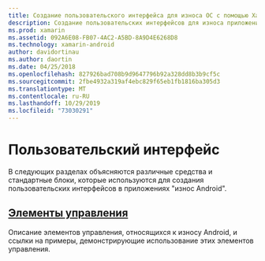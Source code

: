 ```yaml
---
title: Создание пользовательского интерфейса для износа ОС с помощью Xamarin. Андрои
description: Создание пользовательских интерфейсов для износа приложений ОС
ms.prod: xamarin
ms.assetid: 092A6E08-FB07-4AC2-A5BD-8A9D4E6268D8
ms.technology: xamarin-android
author: davidortinau
ms.author: daortin
ms.date: 04/25/2018
ms.openlocfilehash: 827926bad708b9d9647796b92a328dd8b3b9cf5c
ms.sourcegitcommit: 2fbe4932a319af4ebc829f65eb1fb1816ba305d3
ms.translationtype: MT
ms.contentlocale: ru-RU
ms.lasthandoff: 10/29/2019
ms.locfileid: "73030291"
---
```

# <a name="user-interface"></a>Пользовательский интерфейс

В следующих разделах объясняются различные средства и стандартные блоки, которые используются для создания пользовательских интерфейсов в приложениях "износ Android".

## <a name="controlsandroidwearuser-interfacecontrolsindexmd"></a>[Элементы управления](~/android/wear/user-interface/controls/index.md)

Описание элементов управления, относящихся к износу Android, и ссылки на примеры, демонстрирующие использование этих элементов управления.
